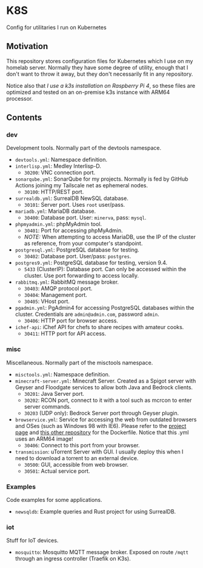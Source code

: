 # K8S

Config for utilitaries I run on Kubernetes

## Motivation

This repository stores configuration files for Kubernetes which I use on my homelab
server. Normally they have some degree of utility, enough that I don't want to throw
it away, but they don't necessarily fit in any repository.

Notice also that *I use a k3s installation on Raspberry Pi 4*, so these files are
optimized and tested on an on-premise k3s instance with ARM64 processor.

## Contents

### dev

Development tools. Normally part of the devtools namespace.

- `devtools.yml`: Namespace definition.
- `interlisp.yml`: Medley Interlisp-D.
  - `30200`: VNC connection port.
- `sonarqube.yml`: SonarQube for my projects. Normally is fed by GitHub Actions joining
  my Tailscale net as ephemeral nodes.
  - `30100`: HTTP/REST port.
- `surrealdb.yml`: SurrealDB NewSQL database.
  - `30101`: Server port. Uses `root` user/pass.
- `mariadb.yml`: MariaDB database.
  - `30400`: Database port. User: `minerva`, pass: `mysql`.
- `phpmyadmin.yml`: phpMyAdmin tool.
  - `30401`: Port for accessing phpMyAdmin.
  - *NOTE:* When attempting to access MariaDB, use the IP of the cluster
	as reference, from your computer's standpoint.
- `postgresql.yml`: PostgreSQL database for testing.
  - `30402`: Database port. User/pass: `postgres`.
- `postgres9.yml`: PostgreSQL database for testing, version 9.4.
  - `5433` (ClusterIP): Database port. Can only be accessed within the cluster. Use port forwarding to access locally.
- `rabbitmq.yml`: RabbitMQ message broker.
  - `30403`: AMQP protocol port.
  - `30404`: Management port.
  - `30405`: VHost port.
- `pgadmin.yml`: PgAdmin4 for accessing PostgreSQL databases within the cluster. Credentials are `admin@admin.com`, password `admin`.
  - `30406`: HTTP port for browser access.
- `ichef-api`: iChef API for chefs to share recipes with amateur cooks.
  - `30411`: HTTP port for API access.

### misc

Miscellaneous. Normally part of the misctools namespace.

- `misctools.yml`: Namespace definition.
- `minecraft-server.yml`: Minecraft Server. Created as a Spigot server with Geyser and
  Floodgate services to allow both Java and Bedrock clients.
  - `30201`: Java Server port.
  - `30202`: RCON port, connect to it with a tool such as mcrcon to enter server commands.
  - `30203` (UDP only): Bedrock Server port through Geyser plugin.
- `browservice.yml`: Service for accessing the web from outdated browsers and OSes (such
  as Windows 98 with IE6). Please refer to the [project page](https://github.com/ttalvitie/browservice/) and [this other repository](https://github.com/vivlim/browservice-docker)
  for the Dockerfile. Notice that this .yml uses an ARM64 image!
  - `30406`: Connect to this port from your browser.
- `transmission`: uTorrent Server with GUI. I usually deploy this when I need to download a torrent to an external device.
  - `30500`: GUI, accessible from web browser.
  - `30501`: Actual service port.

### Examples

Code examples for some applications.

- `newsqldb`: Example queries and Rust project for using SurrealDB.

### iot

Stuff for IoT devices.

- `mosquitto`: Mosquitto MQTT message broker. Exposed on route `/mqtt` through an ingress controller (Traefik on K3s).

